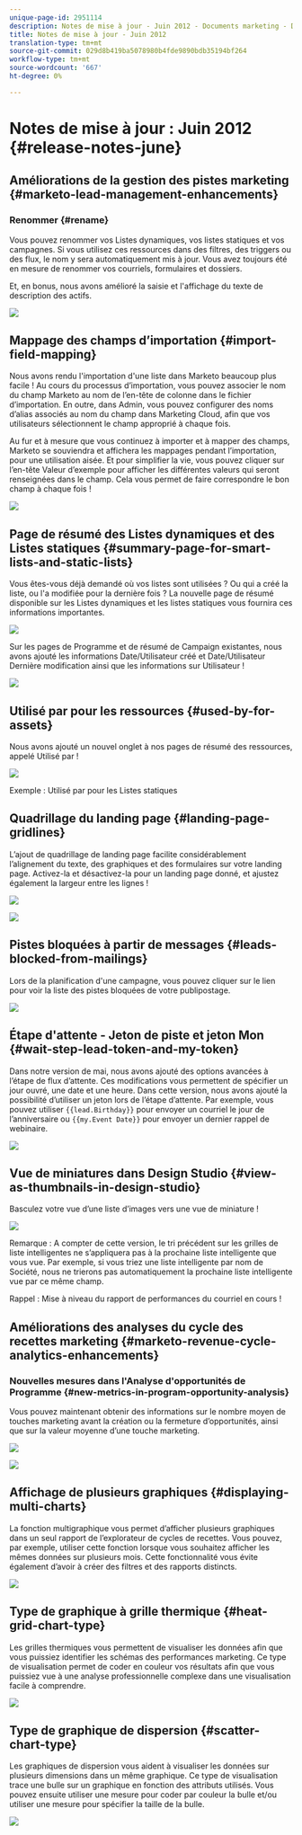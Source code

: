 ```yaml
---
unique-page-id: 2951114
description: Notes de mise à jour - Juin 2012 - Documents marketing - Documentation du produit
title: Notes de mise à jour - Juin 2012
translation-type: tm+mt
source-git-commit: 029d8b419ba5078980b4fde9890bdb35194bf264
workflow-type: tm+mt
source-wordcount: '667'
ht-degree: 0%

---
```



# Notes de mise à jour : Juin 2012 {#release-notes-june}

## Améliorations de la gestion des pistes marketing {#marketo-lead-management-enhancements}

### Renommer {#rename}

Vous pouvez renommer vos Listes dynamiques, vos listes statiques et vos campagnes. Si vous utilisez ces ressources dans des filtres, des triggers ou des flux, le nom y sera automatiquement mis à jour. Vous avez toujours été en mesure de renommer vos courriels, formulaires et dossiers.

Et, en bonus, nous avons amélioré la saisie et l&#39;affichage du texte de description des actifs.

![](assets/image2014-9-23-10-3a23-3a10.png)

## Mappage des champs d’importation {#import-field-mapping}

Nous avons rendu l&#39;importation d&#39;une liste dans Marketo beaucoup plus facile ! Au cours du processus d’importation, vous pouvez associer le nom du champ Marketo au nom de l’en-tête de colonne dans le fichier d’importation. En outre, dans Admin, vous pouvez configurer des noms d’alias associés au nom du champ dans Marketing Cloud, afin que vos utilisateurs sélectionnent le champ approprié à chaque fois.

Au fur et à mesure que vous continuez à importer et à mapper des champs, Marketo se souviendra et affichera les mappages pendant l’importation, pour une utilisation aisée. Et pour simplifier la vie, vous pouvez cliquer sur l’en-tête Valeur d’exemple pour afficher les différentes valeurs qui seront renseignées dans le champ. Cela vous permet de faire correspondre le bon champ à chaque fois !

![](assets/image2014-9-23-10-3a23-3a27.png)

## Page de résumé des Listes dynamiques et des Listes statiques {#summary-page-for-smart-lists-and-static-lists}

Vous êtes-vous déjà demandé où vos listes sont utilisées ? Ou qui a créé la liste, ou l&#39;a modifiée pour la dernière fois ? La nouvelle page de résumé disponible sur les Listes dynamiques et les listes statiques vous fournira ces informations importantes.

![](assets/image2014-9-23-10-3a23-3a40.png)

Sur les pages de Programme et de résumé de Campaign existantes, nous avons ajouté les informations Date/Utilisateur créé et Date/Utilisateur Dernière modification ainsi que les informations sur Utilisateur !

![](assets/image2014-9-23-10-3a23-3a54.png)

## Utilisé par pour les ressources {#used-by-for-assets}

Nous avons ajouté un nouvel onglet à nos pages de résumé des ressources, appelé Utilisé par !

![](assets/image2014-9-23-10-3a24-3a5.png)

Exemple : Utilisé par pour les Listes statiques

## Quadrillage du landing page {#landing-page-gridlines}

L’ajout de quadrillage de landing page facilite considérablement l’alignement du texte, des graphiques et des formulaires sur votre landing page. Activez-la et désactivez-la pour un landing page donné, et ajustez également la largeur entre les lignes !

![](assets/image2014-9-23-10-3a24-3a19.png)

![](assets/image2014-9-23-10-3a24-3a33.png)

## Pistes bloquées à partir de messages {#leads-blocked-from-mailings}

Lors de la planification d&#39;une campagne, vous pouvez cliquer sur le lien pour voir la liste des pistes bloquées de votre publipostage.

![](assets/image2014-9-23-10-3a24-3a51.png)

## Étape d&#39;attente - Jeton de piste et jeton Mon {#wait-step-lead-token-and-my-token}

Dans notre version de mai, nous avons ajouté des options avancées à l’étape de flux d’attente. Ces modifications vous permettent de spécifier un jour ouvré, une date et une heure. Dans cette version, nous avons ajouté la possibilité d’utiliser un jeton lors de l’étape d’attente. Par exemple, vous pouvez utiliser `{{lead.Birthday}}` pour envoyer un courriel le jour de l’anniversaire ou `{{my.Event Date}}` pour envoyer un dernier rappel de webinaire.

![](assets/image2014-9-23-10-3a25-3a57.png)

## Vue de miniatures dans Design Studio {#view-as-thumbnails-in-design-studio}

Basculez votre vue d’une liste d’images vers une vue de miniature !

![](assets/image2014-9-23-10-3a26-3a13.png)

Remarque : A compter de cette version, le tri précédent sur les grilles de liste intelligentes ne s’appliquera pas à la prochaine liste intelligente que vous vue. Par exemple, si vous triez une liste intelligente par nom de Société, nous ne trierons pas automatiquement la prochaine liste intelligente vue par ce même champ.

Rappel : Mise à niveau du rapport de performances du courriel en cours !

## Améliorations des analyses du cycle des recettes marketing {#marketo-revenue-cycle-analytics-enhancements}

### Nouvelles mesures dans l&#39;Analyse d&#39;opportunités de Programme {#new-metrics-in-program-opportunity-analysis}

Vous pouvez maintenant obtenir des informations sur le nombre moyen de touches marketing avant la création ou la fermeture d’opportunités, ainsi que sur la valeur moyenne d’une touche marketing.

![](assets/image2014-9-23-10-3a26-3a30.png)

![](assets/image2014-9-23-10-3a26-3a41.png)

## Affichage de plusieurs graphiques {#displaying-multi-charts}

La fonction multigraphique vous permet d’afficher plusieurs graphiques dans un seul rapport de l’explorateur de cycles de recettes. Vous pouvez, par exemple, utiliser cette fonction lorsque vous souhaitez afficher les mêmes données sur plusieurs mois. Cette fonctionnalité vous évite également d’avoir à créer des filtres et des rapports distincts.

![](assets/image2014-9-23-10-3a27-3a41.png)

## Type de graphique à grille thermique {#heat-grid-chart-type}

Les grilles thermiques vous permettent de visualiser les données afin que vous puissiez identifier les schémas des performances marketing. Ce type de visualisation permet de coder en couleur vos résultats afin que vous puissiez vue à une analyse professionnelle complexe dans une visualisation facile à comprendre.

![](assets/image2014-9-23-10-3a28-3a21.png)

## Type de graphique de dispersion {#scatter-chart-type}

Les graphiques de dispersion vous aident à visualiser les données sur plusieurs dimensions dans un même graphique. Ce type de visualisation trace une bulle sur un graphique en fonction des attributs utilisés. Vous pouvez ensuite utiliser une mesure pour coder par couleur la bulle et/ou utiliser une mesure pour spécifier la taille de la bulle.

![](assets/image2014-9-23-10-3a29-3a7.png)

